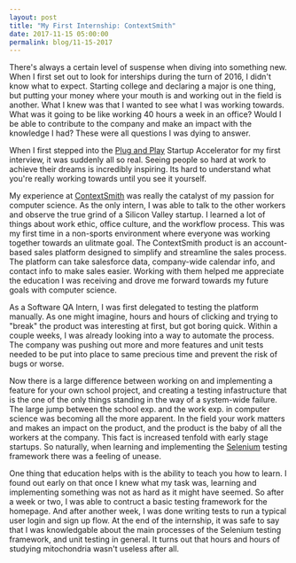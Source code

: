 ```yaml
---
layout: post
title: "My First Internship: ContextSmith"
date: 2017-11-15 05:00:00
permalink: blog/11-15-2017
---
```


 There's always a certain level of suspense when diving into something new. When I first set out to look for interships during the turn of 2016, I didn't know what to expect. Starting college and declaring a major is one thing, but putting your money where your mouth is and working out in the field is another. What I knew was that I wanted to see what I was working towards. What was it going to be like working 40 hours a week in an office? Would I be able to contribute to the company and make an impact with the knowledge I had? These were all questions I was dying to answer. 

 When I first stepped into the [Plug and Play][p&p] Startup Accelerator for my first interview, it was suddenly all so real. Seeing people so hard at work to achieve their dreams is incredibly inspiring. Its hard to understand what you're really working towards until you see it yourself. 

 My experience at [ContextSmith][contextsmith] was really the catalyst of my passion for computer science. As the only intern, I was able to talk to the other workers and observe the true grind of a Silicon Valley startup. I learned a lot of things about work ethic, office culture, and the workflow process. This was my first time in a non-sports environment where everyone was working together towards an ulitmate goal. The ContextSmith product is an account-based sales platform designed to simplify and streamline the sales process. The platform can take salesforce data, company-wide calendar info, and contact info to make sales easier. Working with them helped me appreciate the education I was receiving and drove me forward towards my future goals with computer science.

 As a Software QA Intern, I was first delegated to testing the platform manually. As one might imagine, hours and hours of clicking and trying to "break" the product was interesting at first, but got boring quick. Within a couple weeks, I was already looking into a way to automate the process. The company was pushing out more and more features and unit tests needed to be put into place to same precious time and prevent the risk of bugs or worse. 

 Now there is a large difference between working on and implementing a feature for your own school project, and creating a testing infastructure that is the one of the only things standing in the way of a system-wide failure. The large jump between the school exp. and the work exp. in computer science was becoming all the more apparent. In the field your work matters and makes an impact on the product, and the product is the baby of all the workers at the company. This fact is increased tenfold with early stage startups. So naturally, when learning and implementing the [Selenium][selenium] testing framework there was a feeling of unease.

 One thing that education helps with is the ability to teach you how to learn. I found out early on that once I knew what my task was, learning and implementing something was not as hard as it might have seemed. So after a week or two, I was able to contruct a basic testing framework for the homepage. And after another week, I was done writing tests to run a typical user login and sign up flow. At the end of the internship, it was safe to say that I was knowledgable about the main processes of the Selenium testing framework, and unit testing in general. It turns out that hours and hours of studying mitochondria wasn't useless after all. 




[p&p]: https://www.plugandplaytechcenter.com/
[selenium]: https://www.seleniumhq.org/
[contextsmith]: http://www.contextsmith.com/